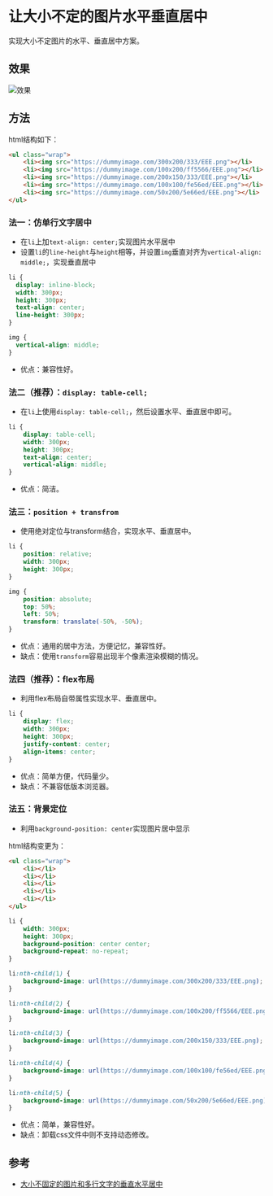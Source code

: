 # 让大小不定的图片水平垂直居中

实现大小不定图片的水平、垂直居中方案。

## 效果

![效果](http://p9secbq22.bkt.clouddn.com/18-6-21/72003758.jpg)

## 方法
html结构如下：

```html
<ul class="wrap">
    <li><img src="https://dummyimage.com/300x200/333/EEE.png"></li>
    <li><img src="https://dummyimage.com/100x200/ff5566/EEE.png"></li>
    <li><img src="https://dummyimage.com/200x150/333/EEE.png"></li>
    <li><img src="https://dummyimage.com/100x100/fe56ed/EEE.png"></li>
    <li><img src="https://dummyimage.com/50x200/5e66ed/EEE.png"></li>   
</ul>
```

### 法一：仿单行文字居中

* 在`li`上加`text-align: center;`实现图片水平居中
* 设置`li`的`line-height`与`height`相等，并设置`img`垂直对齐为`vertical-align: middle;`，实现垂直居中

```css
li {
  display: inline-block;
  width: 300px;
  height: 300px;
  text-align: center;
  line-height: 300px;
}

img {
  vertical-align: middle;
}
```

* 优点：兼容性好。

### 法二（推荐）：`display: table-cell;`

* 在`li`上使用`display: table-cell;`，然后设置水平、垂直居中即可。

```css
li {
    display: table-cell;
    width: 300px;
    height: 300px;
    text-align: center;
    vertical-align: middle;
}
```

* 优点：简洁。

### 法三：`position + transfrom`

* 使用绝对定位与transform结合，实现水平、垂直居中。

```css
li {
    position: relative;
    width: 300px;
    height: 300px;
}

img {
    position: absolute;
    top: 50%;
    left: 50%;
    transform: translate(-50%, -50%);
}
```

* 优点：通用的居中方法，方便记忆，兼容性好。 
* 缺点：使用`transform`容易出现半个像素渲染模糊的情况。


### 法四（推荐）：flex布局

* 利用flex布局自带属性实现水平、垂直居中。

```css
li {
    display: flex;
    width: 300px;
    height: 300px;
    justify-content: center;
    align-items: center;
}
```

* 优点：简单方便，代码量少。
* 缺点：不兼容低版本浏览器。

### 法五：背景定位

* 利用`background-position: center`实现图片居中显示

html结构变更为：

```html
<ul class="wrap">
    <li></li>
    <li></li>
    <li></li>
    <li></li>
    <li></li>
</ul>
```

```css
li {
    width: 300px;
    height: 300px;
    background-position: center center;
    background-repeat: no-repeat;
}

li:nth-child(1) {
    background-image: url(https://dummyimage.com/300x200/333/EEE.png);
}

li:nth-child(2) {
    background-image: url(https://dummyimage.com/100x200/ff5566/EEE.png);
}

li:nth-child(3) {
    background-image: url(https://dummyimage.com/200x150/333/EEE.png);
}

li:nth-child(4) {
    background-image: url(https://dummyimage.com/100x100/fe56ed/EEE.png);
}

li:nth-child(5) {
    background-image: url(https://dummyimage.com/50x200/5e66ed/EEE.png);
}
```

* 优点：简单，兼容性好。
* 缺点：卸载css文件中则不支持动态修改。

## 参考

* [大小不固定的图片和多行文字的垂直水平居中](https://www.zhangxinxu.com/study/200908/img-text-vertical-align.html)